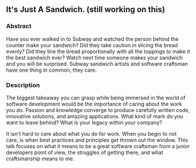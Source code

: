 ## It's Just A Sandwich. (still working on this)

### Abstract
Have you ever walked in to Subway and watched the person behind the counter make your sandwich? Did they take caution in slicing the bread evenly? Did they line the bread proportionally with all the toppings to make it the best sandwich ever? Watch next time someone makes your sandwich and you will be surprised. Subway sandwich artists and software craftsman have one thing in common, they care.

### Description
The biggest takeaway you can grasp while being immersed in the world of software development would be the importance of caring about the work you do. Passion and knowledge converge to produce carefully written code, innovative solutions, and amazing applications. What kind of mark do you want to leave behind? What is your legacy within your company?

It isn't hard to care about what you do for work. When you begin to not care,  is when best practices and principles get thrown out the window. This talk focuses on what it means to be a great software craftsman from a junior developers point of view, the struggles of getting there, and what craftsmanship means to me.
